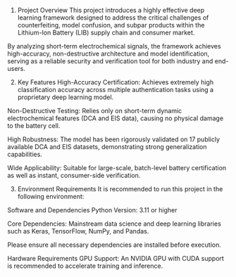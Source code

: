 1. Project Overview
This project introduces a highly effective deep learning framework designed to address the critical challenges of counterfeiting, model confusion, and subpar products within the Lithium-Ion Battery (LIB) supply chain and consumer market.

By analyzing short-term electrochemical signals, the framework achieves high-accuracy, non-destructive architecture and model identification, serving as a reliable security and verification tool for both industry and end-users.

 2. Key Features
High-Accuracy Certification: Achieves extremely high classification accuracy across multiple authentication tasks using a proprietary deep learning model.

Non-Destructive Testing: Relies only on short-term dynamic electrochemical features (DCA and EIS data), causing no physical damage to the battery cell.

High Robustness: The model has been rigorously validated on 17 publicly available DCA and EIS datasets, demonstrating strong generalization capabilities.

Wide Applicability: Suitable for large-scale, batch-level battery certification as well as instant, consumer-side verification.

 3. Environment Requirements
It is recommended to run this project in the following environment:

Software and Dependencies
Python Version: 3.11 or higher

Core Dependencies: Mainstream data science and deep learning libraries such as Keras, TensorFlow, NumPy, and Pandas.

Please ensure all necessary dependencies are installed before execution.

Hardware Requirements
GPU Support: An NVIDIA GPU with CUDA support is recommended to accelerate training and inference.
